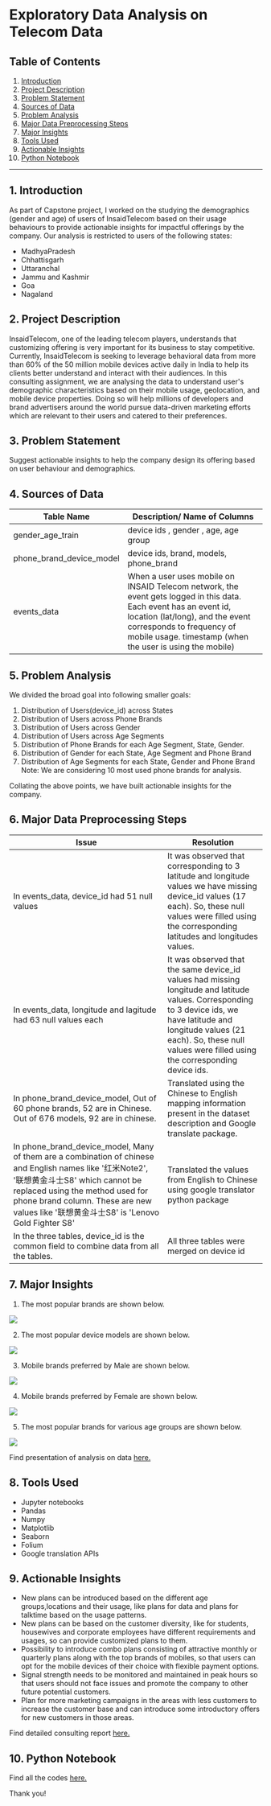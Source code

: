 # Exploratory Data Analysis on Telecom Data

## Table of Contents
1. [Introduction](#section1)
2. [Project Description](#section2)
3. [Problem Statement](#section3)
4. [Sources of Data](#section4)
5. [Problem Analysis](#section5)
6. [Major Data Preprocessing Steps](#section6)
7. [Major Insights](#section7)
8. [Tools Used](#section8)
9. [Actionable Insights](#section9)
10. [Python Notebook](#section10)
-------
<a id=section1></a>
## 1. Introduction
As part of Capstone project, I worked on the studying the demographics (gender and age) of users of InsaidTelecom based on their usage behaviours to provide actionable insights for impactful offerings by the company. Our analysis is restricted to users of the following states:
- MadhyaPradesh 
- Chhattisgarh
- Uttaranchal
- Jammu and Kashmir 
- Goa
- Nagaland  

<a id=section2></a>
## 2. Project Description
InsaidTelecom, one of the leading telecom players, understands that customizing offering is very important for its business to stay competitive.
Currently, InsaidTelecom is seeking to leverage behavioral data from more than 60% of the 50 million mobile devices active daily in India to help its clients better understand and interact with their audiences.
In this consulting assignment, we are analysing the data to understand user's demographic characteristics based on their mobile usage, geolocation, and mobile device properties.
Doing so will help millions of developers and brand advertisers around the world pursue data-driven marketing efforts which are relevant to their users and catered to their preferences.

<a id=section3></a>
## 3. Problem Statement
Suggest actionable insights to help the company design its offering based on user behaviour and demographics.

<a id=section4></a>
## 4. Sources of Data
|   Table Name | Description/ Name of Columns  |
| ------------ | ------------ |
| gender_age_train  | device ids , gender , age,  age group   |
| phone_brand_device_model  | device ids, brand, models, phone_brand |
| events_data | When a user uses mobile on INSAID Telecom network, the event gets logged in this data. Each event has an event id, location (lat/long), and the event corresponds to frequency of mobile usage. timestamp (when the user is using the mobile) |

<a id=section5></a>
## 5. Problem Analysis
We divided the broad goal into following smaller goals:
1.	Distribution of Users(device_id) across States
2.	Distribution of Users across Phone Brands
3.	Distribution of Users across Gender
4.	Distribution of Users across Age Segments
5.	Distribution of Phone Brands for each Age Segment, State, Gender.
6.	Distribution of Gender for each State, Age Segment and Phone Brand
7.	Distribution of Age Segments for each State, Gender and Phone Brand
Note: We are considering 10 most used phone brands for analysis.

Collating the above points, we have built actionable insights for the company.

<a id=section6></a>
## 6. Major Data Preprocessing Steps
|  Issue | Resolution   |
| ------------ | ------------ |
| In events_data, device_id had 51 null values | It was observed that corresponding to 3 latitude and longitude values we have missing device_id values (17 each). So, these null values were filled using the corresponding latitudes and longitudes values.|
| In events_data, longitude and lagitude had 63 null values each  | It was observed that the same device_id values had missing longitude and latitude values. Corresponding to 3 device ids, we have latitude and longitude values (21 each). So, these null values were filled using the corresponding device ids.  |
| In phone_brand_device_model, Out of 60 phone brands, 52 are in Chinese. Out of 676 models, 92 are in chinese. | Translated using the Chinese to English mapping information present in the dataset description and Google translate package. |
| In phone_brand_device_model, Many of them are a combination of chinese and English names like '红米Note2', '联想黄金斗士S8' which cannot be replaced using the method used for phone brand column. These are new values like '联想黄金斗士S8' is 'Lenovo Gold Fighter S8' | Translated the values from English to Chinese using google translator python package |
| In the three tables, device_id is the common field to combine data from all the tables.  | All three tables were merged on device id |

<a id=section7></a>
## 7. Major Insights
1. The most popular brands are shown below.

![](https://github.com/somagicc/Exploratory-Data_Analysis-on-Telecom-Data/blob/master/Images/Popular_brands.png)

2. The most popular device models are shown below.

![](https://github.com/somagicc/Exploratory-Data_Analysis-on-Telecom-Data/blob/master/Images/Popular_device_models.png)

3. Mobile brands preferred by Male are shown below.

![](https://github.com/somagicc/Exploratory-Data_Analysis-on-Telecom-Data/blob/master/Images/Brands%20preferred%20by%20Male.png)

4. Mobile brands preferred by Female are shown below.

![](https://github.com/somagicc/Exploratory-Data_Analysis-on-Telecom-Data/blob/master/Images/Brands%20preferred%20by%20Female.png)

5. The most popular brands for various age groups are shown below.

![](https://github.com/somagicc/Exploratory-Data_Analysis-on-Telecom-Data/blob/master/Images/Most%20popular%20brands%20for%20various%20age%20groups.png)

Find presentation of analysis on data [here.]()

<a id=section8></a>
## 8. Tools Used
- Jupyter notebooks
- Pandas
- Numpy
- Matplotlib
- Seaborn
- Folium
- Google translation APIs

<a id=section9></a>
## 9. Actionable Insights
- New plans can be introduced based on the different age groups,locations and their usage, like plans for data and plans for talktime based on the usage patterns.
- New plans can be based on the customer diversity, like for students, housewives and corporate employees have different requirements and usages, so can provide customized plans to them.
- Possibility to introduce combo plans consisting of attractive monthly or quarterly  plans along with the top brands of mobiles, so that users can opt for the mobile devices of their choice with flexible payment options.
- Signal strength needs to be monitored and maintained in peak hours so that users should not face issues and promote the company to other future potential customers.
- Plan for more marketing campaigns in the areas with less customers to increase the customer base and can introduce some introductory offers for new customers in those areas.

Find detailed consulting report [here.](https://drive.google.com/file/d/1pxtaf7mcOnvCnpnFC4hKzRm74ljGrM-8/view?usp=sharing)

<a id=section10></a>
## 10. Python Notebook
Find all the codes [here.]()

Thank you!
